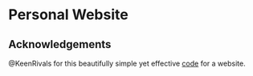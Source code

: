 # Personal Website
## Acknowledgements
@KeenRivals for this beautifully simple yet effective [code](https://github.com/KeenRivals/bestmotherfucking.website) for a website.